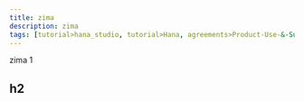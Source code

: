 ```yaml
---
title: zima
description: zima
tags: [tutorial>hana_studio, tutorial>Hana, agreements>Product-Use-&-Support-Terms, products>project-"Sentinel"]
---
```

zima 1
## h2

